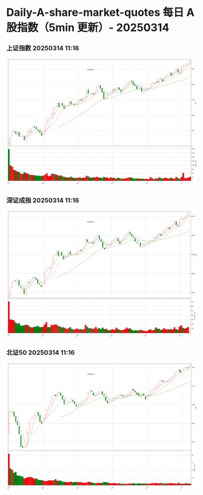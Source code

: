 
# Daily-A-share-market-quotes 每日 A 股指数（5min 更新）- 20250314

### 上证指数 20250314 11:16
![](./fig/2025/3/20250314-sh000001.png)

### 深证成指 20250314 11:16
![](./fig/2025/3/20250314-sz399001.png)

### 北证50 20250314 11:16
![](./fig/2025/3/20250314-bj899050.png)
